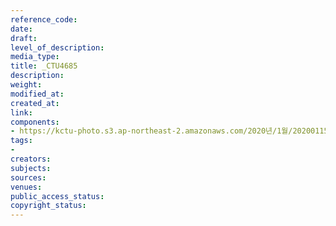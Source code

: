 ```yaml
---
reference_code: 
date: 
draft: 
level_of_description: 
media_type: 
title: _CTU4685
description: 
weight: 
modified_at: 
created_at: 
link: 
components:
- https://kctu-photo.s3.ap-northeast-2.amazonaws.com/2020년/1월/20200115_노동개악+분쇄!+노조+할+권리+쟁취!+영남대의료원+투쟁+승리!+민주노총+결의대회/_CTU4685.jpg
tags:
- 
creators: 
subjects: 
sources: 
venues: 
public_access_status: 
copyright_status: 
---
```

